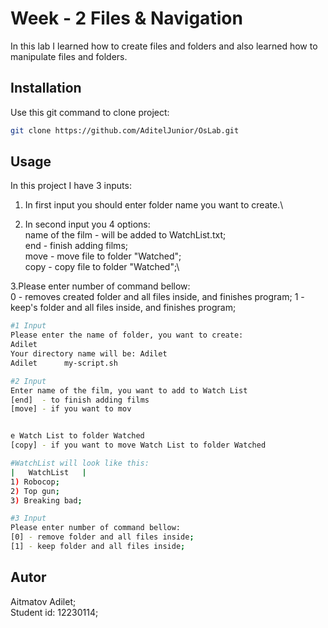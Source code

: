 # Week - 2 Files & Navigation

In this lab I learned how to create files and folders and also learned how to manipulate files and folders.

## Installation

Use this git command to clone project:

```bash
git clone https://github.com/AditelJunior/OsLab.git
```

## Usage

In this project I have 3 inputs:
1. In first input you should enter folder name you want to create.\

2. In second input you 4 options:\
   name of the film - will be added to WatchList.txt;\
   end - finish adding films;\
   move - move file to folder "Watched";\
   copy - copy file to folder "Watched";\

3.Please enter number of command bellow:\
  0 - removes created folder and all files inside, and finishes program;
  1 - keep's folder and all files inside, and finishes program;
```bash
#1 Input
Please enter the name of folder, you want to create:
Adilet
Your directory name will be: Adilet
Adilet		my-script.sh

#2 Input
Enter name of the film, you want to add to Watch List
[end]  - to finish adding films
[move] - if you want to mov


e Watch List to folder Watched
[copy] - if you want to move Watch List to folder Watched

#WatchList will look like this:
|   WatchList   |
1) Robocop;
2) Top gun;
3) Breaking bad;

#3 Input
Please enter number of command bellow:
[0] - remove folder and all files inside;
[1] - keep folder and all files inside;
```

## Autor
Aitmatov Adilet;\
Student id: 12230114;
